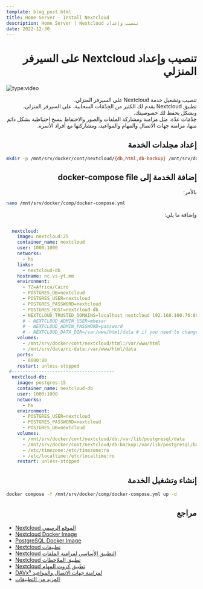 ```yaml
---
template: blog_post.html
title: Home Server - Install Nextcloud
description: Home Server | Nextcloud تنصيب وإعداد
date: 2022-12-30
---
```


# <div dir="rtl">تنصيب وإعداد Nextcloud على السيرفر المنزلي</div>

![type:video](https://www.youtube.com/embed/00000000000000000)

<div dir="rtl">
تنصيب وتشغيل خدمة Nextcloud على السيرفر المنزلي.
</div>
<div dir="rtl">
تطبيق Nextcloud يقدم لك الكثير من الخِدْمَات السحابية، على السيرفر المنزلي، وبشكل يحفظ لك خصوصيتك.
</div>
<div dir="rtl">
خِدْمَات عدّة، مثل مزامنة ومشاركة الملفات والصور والاحتفاظ بنسخ احتياطية بشكل دائم منها، مزامنة جهات الاتصال والمهام والمواعيد، ومشاركتها مع أفراد الأسرة.
</div>

<p hidden>#more</p>

## <div dir="rtl">إعداد مجلدات الخدمة</div>

```sh
mkdir -p /mnt/srv/docker/cont/nextcloud/{db,html,db-backup} /mnt/srv/data/nc-data
```

## <div dir="rtl">إضافة الخدمة إلى docker-compose file</div>

<div dir="rtl">بالأمر:</div>

```sh
nano /mnt/srv/docker/comp/docker-compose.yml
```

<div dir="rtl">وإضافة ما يلي:</div>

``` yaml title="docker-compose.yml"

  nextcloud:
    image: nextcloud:25
    container_name: nextcloud
    user: 1000:1000
    networks:
      - hs
    links:
      - nextcloud-db
    hostname: nc.vs-yt.mm
    environment:
      - TZ=Africa/Cairo
      - POSTGRES_DB=nextcloud
      - POSTGRES_USER=nextcloud
      - POSTGRES_PASSWORD=nextcloud
      - POSTGRES_HOST=nextcloud-db
      - NEXTCLOUD_TRUSTED_DOMAINS=localhost nextcloud 192.168.100.76:8080 nc.vs-yt.mm *.vs-yt.mm
      # - NEXTCLOUD_ADMIN_USER=mbesar
      # - NEXTCLOUD_ADMIN_PASSWORD=password
      # - NEXTCLOUD_DATA_DIR=/var/www/html/data # if you need to change data folder
    volumes:
      - /mnt/srv/docker/cont/nextcloud/html:/var/www/html
      - /mnt/srv/data/nc-data:/var/www/html/data
    ports:
      - 8080:80
    restart: unless-stopped
 #--------------------------------------
  nextcloud-db:
    image: postgres:15
    container_name: nextcloud-db
    user: 1000:1000
    networks:
      - hs
    environment:
      - POSTGRES_USER=nextcloud
      - POSTGRES_PASSWORD=nextcloud
      - POSTGRES_DB=nextcloud
    volumes:
      - /mnt/srv/docker/cont/nextcloud/db:/var/lib/postgresql/data
      - /mnt/srv/docker/cont/nextcloud/db-backup:/var/lib/postgresql/backup
      - /etc/timezone:/etc/timezone:ro
      - /etc/localtime:/etc/localtime:ro
    restart: unless-stopped

```

## <div dir="rtl">إنشاء وتشغيل الخدمة</div>

```sh
docker compose -f /mnt/srv/docker/comp/docker-compose.yml up -d
```

## <div dir="rtl">مراجع</div>

- [Nextcloud الموقع الرسمي](https://nextcloud.com/)
- [Nextcloud Docker Image](https://hub.docker.com/_/nextcloud)
- [PostgreSQL Docker Image](https://hub.docker.com/_/postgres)
- [Nextcloud تطبيقات](https://nextcloud.com/install/)
- [Nextcloud التطبيق الأساسي لمزامنة الملفات](https://f-droid.org/en/packages/com.nextcloud.client/)
- [Nextcloud تطبيق الملاحظات](https://f-droid.org/en/packages/it.niedermann.owncloud.notes/)
- [Nextcloud تطبيق كروت المهام](https://f-droid.org/en/packages/it.niedermann.nextcloud.deck/)
- [DAVx⁵ لمزامنة جهات الاتصال والمواعيد](https://f-droid.org/en/packages/at.bitfire.davdroid/)
- [المزيد من التطبيقات](https://search.f-droid.org/?q=nextcloud&lang=en)
